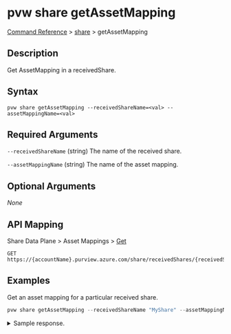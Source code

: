 # pvw share getAssetMapping

[Command Reference](../../../README.md#command-reference) > [share](./main.md) >  getAssetMapping

## Description

Get AssetMapping in a receivedShare.

## Syntax

```
pvw share getAssetMapping --receivedShareName=<val> --assetMappingName=<val>
```

## Required Arguments

`--receivedShareName` (string)
The name of the received share.

`--assetMappingName` (string)
The name of the asset mapping.

## Optional Arguments

*None*

## API Mapping
Share Data Plane > Asset Mappings > [Get](https://docs.microsoft.com/en-us/rest/api/purview/sharedataplane/asset-mappings/get)
```
GET https://{accountName}.purview.azure.com/share/receivedShares/{receivedShareName}/assetMappings/{assetMappingName}
```

## Examples

Get an asset mapping for a particular received share.

```powershell
pvw share getAssetMapping --receivedShareName "MyShare" --assetMappingName "storagedatashare01"
```


<details><summary>Sample response.</summary>
<p>

```json
{
   "id":"/receivedShares/MyShare/assetMappings/storagedatashare01",
   "kind":"BlobAccount",
   "name":"storagedatashare01",
   "properties":{
      "assetId":"f4a4d0f9-d3db-4c80-944e-fe692705f27f",
      "assetMappingStatus":"Broken",
      "containerName":"customer",
      "folder":"helloWorld",
      "location":"uksouth",
      "mountPath":"",
      "provisioningState":"Succeeded",
      "storageAccountResourceId":"/subscriptions/2c334b6c-e556-40ac-a4c0-c0d1d2e08ca0/resourceGroups/pvw-7643-rg/providers/Microsoft.Storage/storageAccounts/storagedatashare01"
   },
   "type":"receivedShares/assetMappings"
}
```
</p>
</details>
